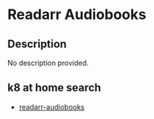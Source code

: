 # Readarr Audiobooks

## Description

No description provided.

## k8 at home search

- [readarr-audiobooks](https://nanne.dev/k8s-at-home-search/#/readarr-audiobooks)
